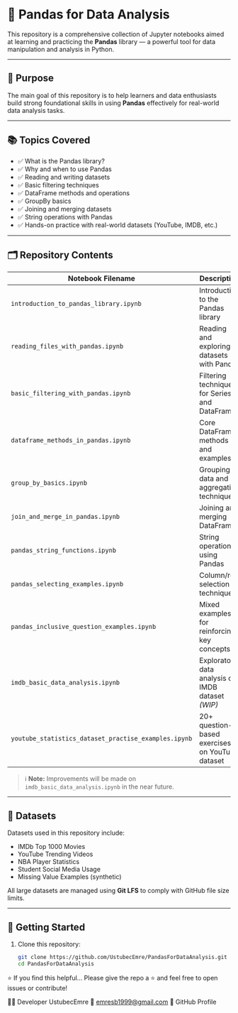 # 🐼 Pandas for Data Analysis

This repository is a comprehensive collection of Jupyter notebooks aimed at learning and practicing the **Pandas** library — a powerful tool for data manipulation and analysis in Python.

---

## 📌 Purpose

The main goal of this repository is to help learners and data enthusiasts build strong foundational skills in using **Pandas** effectively for real-world data analysis tasks.

---

## 📚 Topics Covered

- ✅ What is the Pandas library?
- ✅ Why and when to use Pandas
- ✅ Reading and writing datasets
- ✅ Basic filtering techniques
- ✅ DataFrame methods and operations
- ✅ GroupBy basics
- ✅ Joining and merging datasets
- ✅ String operations with Pandas
- ✅ Hands-on practice with real-world datasets (YouTube, IMDB, etc.)

---

## 🗂 Repository Contents

| Notebook Filename                                 | Description                                          |
|--------------------------------------------------|------------------------------------------------------|
| `introduction_to_pandas_library.ipynb`           | Introduction to the Pandas library                   |
| `reading_files_with_pandas.ipynb`                | Reading and exploring datasets with Pandas           |
| `basic_filtering_with_pandas.ipynb`              | Filtering techniques for Series and DataFrames       |
| `dataframe_methods_in_pandas.ipynb`              | Core DataFrame methods and examples                  |
| `group_by_basics.ipynb`                          | Grouping data and aggregation techniques             |
| `join_and_merge_in_pandas.ipynb`                 | Joining and merging DataFrames                       |
| `pandas_string_functions.ipynb`                  | String operations using Pandas                       |
| `pandas_selecting_examples.ipynb`                | Column/row selection techniques                      |
| `pandas_inclusive_question_examples.ipynb`       | Mixed examples for reinforcing key concepts          |
| `imdb_basic_data_analysis.ipynb`                 | Exploratory data analysis on IMDB dataset *(WIP)*    |
| `youtube_statistics_dataset_practise_examples.ipynb` | 20+ question-based exercises on YouTube dataset    |

> ℹ️ **Note:** Improvements will be made on `imdb_basic_data_analysis.ipynb` in the near future.

---

## 📁 Datasets

Datasets used in this repository include:
- IMDb Top 1000 Movies
- YouTube Trending Videos
- NBA Player Statistics
- Student Social Media Usage
- Missing Value Examples (synthetic)

All large datasets are managed using **Git LFS** to comply with GitHub file size limits.

---

## 🚀 Getting Started

1. Clone this repository:

   ```bash
   git clone https://github.com/UstubecEmre/PandasForDataAnalysis.git
   cd PandasForDataAnalysis

⭐️ If you find this helpful...
Please give the repo a ⭐ and feel free to open issues or contribute!

👨‍💻 Developer
UstubecEmre
📧 emresb1999@gmail.com
🔗 GitHub Profile

